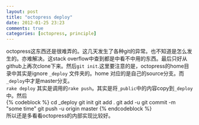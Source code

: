 ```yaml
---
layout: post
title: "octopress deploy"
date: 2012-01-25 23:23
comments: true
categories: [octopress, principle] 
---
```

octopress这东西还是很难弄的。这几天发生了各种git的异常。也不知道是怎么发生的。亦难解决。这stack overflow中查到都是中看不中用的东西。最后只好从github上再次clone下来。然后`git init`.这里要注意的是，octopress的home目录中其实是ignore `_deploy` 文件夹的。home 对应的是自己的source分支。而`_deploy`中才是master分支。      
`rake deploy` 其实是调用的`rake push`。其实是将`_public`中的内容copy到`_deploy`中。然后    
{% codeblock %}
cd _deploy
git init
git add .
git add -u
git commit -m "some time"
git push -u origin master
{% endcodeblock %}    
所以还是多看看octopress的内部实现比较好。
